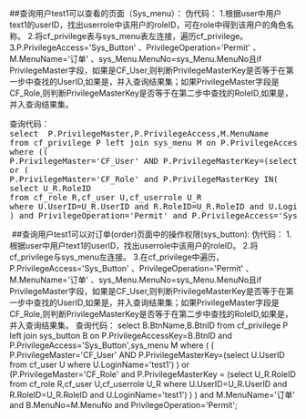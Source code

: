 ##查询用户test1可以查看的页面（Sys_menu）：
    伪代码：
    1.根据user中用户text1的userID，找出userrole中该用户的roleID，可在role中得到该用户的角色名称。
    2.将cf_privilege表与sys_menu表左连接，遍历cf_privilege。
    3.P.PrivilegeAccess='Sys_Button' 、PrivilegeOperation='Permit' 、M.MenuName='订单' 、sys_Menu.MenuNo=sys_Menu.MenuNo且if    PrivilegeMaster字段，如果是CF_User,则判断PrivilegeMasterKey是否等于在第一步中查找的UserID,如果是，并入查询结果集；如果PrivilegeMaster字段是CF_Role,则判断PrivilegeMasterKey是否等于在第二步中查找的RoleID,如果是，并入查询结果集。
<pre>查询代码： 
select  P.PrivilegeMaster,P.PrivilegeAccess,M.MenuName
from cf_privilege P left join sys_menu M on P.PrivilegeAccessKey=M.MenuID and P.PrivilegeAccess='Sys_Menu'
where ((
P.PrivilegeMaster='CF_User' AND P.PrivilegeMasterKey=(select U.UserID from cf_user U where U.LoginName='test1')) 
or (
P.PrivilegeMaster='CF_Role' and P.PrivilegeMasterKey IN(
select U_R.RoleID
from cf_role R,cf_user U,cf_userrole U_R 
where U.UserID=U_R.UserID and R.RoleID=U_R.RoleID and U.LoginName='test1'))
) and PrivilegeOperation='Permit' and P.PrivilegeAccess='Sys_Menu';
</pre>
<img src="">
##查询用户test1可以对订单(order)页面中的操作权限(sys_button):
    伪代码：
    1.根据user中用户text1的userID，找出userrole中该用户的roleID。
    2.将cf_privilege与sys_menu左连接。
    3.在cf_privilege中遍历，P.PrivilegeAccess='Sys_Button' 、PrivilegeOperation='Permit' 、M.MenuName='订单' 、sys_Menu.MenuNo=sys_Menu.MenuNo且if PrivilegeMaster字段，如果是CF_User,则判断PrivilegeMasterKey是否等于在第一步中查找的UserID,如果是，并入查询结果集；如果PrivilegeMaster字段是CF_Role,则判断PrivilegeMasterKey是否等于在第二步中查找的RoleID,如果是，并入查询结果集。
    查询代码：
    select B.BtnName,B.BtnID
from cf_privilege P left join sys_button B on P.PrivilegeAccessKey=B.BtnID and P.PrivilegeAccess='Sys_Button',sys_menu M
where (
( P.PrivilegeMaster='CF_User' AND P.PrivilegeMasterKey=(select U.UserID from cf_user U where U.LoginName='test1') ) 
or (P.PrivilegeMaster='CF_Role' and P.PrivilegeMasterKey =
(select U_R.RoleID
from cf_role R,cf_user U,cf_userrole U_R 
where U.UserID=U_R.UserID and R.RoleID=U_R.RoleID and U.LoginName='test1')
)
) and  M.MenuName='订单' and B.MenuNo=M.MenuNo  and PrivilegeOperation='Permit';

<img src="">
